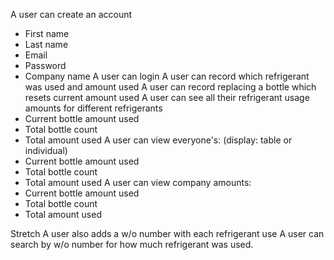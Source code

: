 A user can create an account
- First name
- Last name
- Email
- Password
- Company name
A user can login
A user can record which refrigerant was used and amount used
A user can record replacing a bottle which resets current amount used
A user can see all their refrigerant usage amounts for different refrigerants 
- Current bottle amount used
- Total bottle count
- Total amount used
A user can view everyone's: (display: table or individual)
- Current bottle amount used
- Total bottle count
- Total amount used
A user can view company amounts:
- Current bottle amount used
- Total bottle count
- Total amount used


Stretch
A user also adds a w/o number with each refrigerant use
A user can search by w/o number for how much refrigerant was used.
